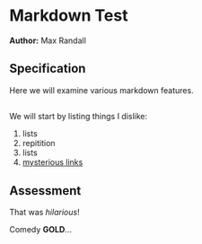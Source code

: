 # Markdown Test

**Author:** 
Max Randall

## Specification

Here we will examine various markdown features. 

##

We will start by listing things I dislike:

1. lists
2. repitition
3. lists
4. [mysterious links](https://www.youtube.com/watch?v=dQw4w9WgXcQ)

## Assessment

That was *hilarious*!

Comedy **GOLD**...